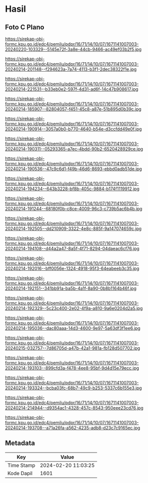 # Hasil

## Foto C Plano

https://sirekap-obj-formc.kpu.go.id/edc4/pemilu/pdpr/16/71/14/10/07/1671141007003-20240220-103329--5145e72f-3a8e-44cb-9466-ac49ef03b2f5.jpg

https://sirekap-obj-formc.kpu.go.id/edc4/pemilu/pdpr/16/71/14/10/07/1671141007003-20240214-201148--f294623a-7a74-4113-b3f1-2dec38322f1e.jpg

https://sirekap-obj-formc.kpu.go.id/edc4/pemilu/pdpr/16/71/14/10/07/1671141007003-20240214-221531--b33eb0e2-597f-4d31-ad6f-14c47b908617.jpg

https://sirekap-obj-formc.kpu.go.id/edc4/pemilu/pdpr/16/71/14/10/07/1671141007003-20240214-185907--82804057-f451-45c8-a87e-51b895d0b39c.jpg

https://sirekap-obj-formc.kpu.go.id/edc4/pemilu/pdpr/16/71/14/10/07/1671141007003-20240214-190914--3057a0b0-b770-4640-b54e-d3ccfdd49e0f.jpg

https://sirekap-obj-formc.kpu.go.id/edc4/pemilu/pdpr/16/71/14/10/07/1671141007003-20240214-190311--05293365-a7ec-4bdd-90b2-6520428929ce.jpg

https://sirekap-obj-formc.kpu.go.id/edc4/pemilu/pdpr/16/71/14/10/07/1671141007003-20240214-190536--47c9c6d1-f49b-46d6-8693-ebbd0adb51de.jpg

https://sirekap-obj-formc.kpu.go.id/edc4/pemilu/pdpr/16/71/14/10/07/1671141007003-20240214-194234--643b3228-bf8b-405c-9884-b174f1119912.jpg

https://sirekap-obj-formc.kpu.go.id/edc4/pemilu/pdpr/16/71/14/10/07/1671141007003-20240214-191244--68180f0b-c8ce-4009-96c3-c739b5ac6b4b.jpg

https://sirekap-obj-formc.kpu.go.id/edc4/pemilu/pdpr/16/71/14/10/07/1671141007003-20240214-192505--dd210909-3322-4e8c-885f-9a147074659c.jpg

https://sirekap-obj-formc.kpu.go.id/edc4/pemilu/pdpr/16/71/14/10/07/1671141007003-20240214-194108--d44a2a47-8a5f-4f71-8294-04daeac6cf76.jpg

https://sirekap-obj-formc.kpu.go.id/edc4/pemilu/pdpr/16/71/14/10/07/1671141007003-20240214-192016--bff0056e-1324-4918-95f3-64eabeeb3c35.jpg

https://sirekap-obj-formc.kpu.go.id/edc4/pemilu/pdpr/16/71/14/10/07/1671141007003-20240214-192151--341bb91a-ba5b-4a1f-8a90-0b8b1164b46f.jpg

https://sirekap-obj-formc.kpu.go.id/edc4/pemilu/pdpr/16/71/14/10/07/1671141007003-20240214-192329--5c23c400-2e02-4f9a-a810-9a6e0204d2a5.jpg

https://sirekap-obj-formc.kpu.go.id/edc4/pemilu/pdpr/16/71/14/10/07/1671141007003-20240214-195036--dac80aaa-14d3-4600-9e97-5a63df3f1ee6.jpg

https://sirekap-obj-formc.kpu.go.id/edc4/pemilu/pdpr/16/71/14/10/07/1671141007003-20240215-032757--7d86705d-a47b-42a1-981a-fb128d507702.jpg

https://sirekap-obj-formc.kpu.go.id/edc4/pemilu/pdpr/16/71/14/10/07/1671141007003-20240214-193103--899cfd3a-f478-4ee8-95bf-9d4d15e79ecc.jpg

https://sirekap-obj-formc.kpu.go.id/edc4/pemilu/pdpr/16/71/14/10/07/1671141007003-20240214-193324--bcba03fc-68b7-49c9-b253-5337c6b155e3.jpg

https://sirekap-obj-formc.kpu.go.id/edc4/pemilu/pdpr/16/71/14/10/07/1671141007003-20240214-214944--d9354ac1-4328-457c-8543-950eee23cd76.jpg

https://sirekap-obj-formc.kpu.go.id/edc4/pemilu/pdpr/16/71/14/10/07/1671141007003-20240214-193708--a71a26fa-a562-4235-adb8-d23c7c9165ec.jpg


## Metadata

| Key        | Value               |
| ---------- | ------------------- |
| Time Stamp | 2024-02-20 11:03:25 |
| Kode Dapil | 1601                |



